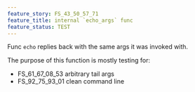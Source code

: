 ```yaml
---
feature_story: FS_43_50_57_71
feature_title: internal `echo_args` func
feature_status: TEST
---
```


Func `echo` replies back with the same args it was invoked with.

The purpose of this function is mostly testing for:
*   FS_61_67_08_53 arbitrary tail args
*   FS_92_75_93_01 clean command line
